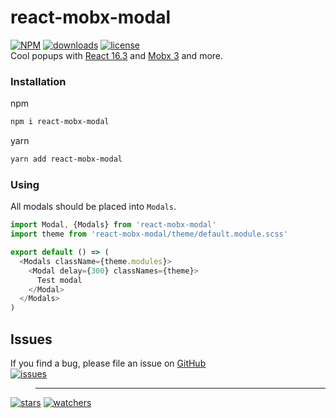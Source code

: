 # react-mobx-modal
[![NPM](https://img.shields.io/npm/v/react-mobx-modal.svg)](https://github.com/d8corp/react-mobx-modal/blob/master/CHANGELOG.md)
[![downloads](https://img.shields.io/npm/dm/react-mobx-modal.svg)](https://www.npmjs.com/package/react-mobx-modal)
[![license](https://img.shields.io/npm/l/react-mobx-modal)](https://github.com/d8corp/react-mobx-modal/blob/master/LICENSE)  
Cool popups with [React 16.3](https://reactjs.org) and [Mobx 3](https://mobx.js.org) and more.
### Installation
npm
```bash
npm i react-mobx-modal
```
yarn
```bash
yarn add react-mobx-modal
```
### Using
All modals should be placed into `Modals`.
```typescript jsx
import Modal, {Modals} from 'react-mobx-modal'
import theme from 'react-mobx-modal/theme/default.module.scss'

export default () => (
  <Modals className={theme.modules}>
    <Modal delay={300} classNames={theme}>
      Test modal
    </Modal>
  </Modals>
)
```
## Issues
If you find a bug, please file an issue on [GitHub](https://github.com/d8corp/react-mobx-modal/issues)  
[![issues](https://img.shields.io/github/issues-raw/d8corp/react-mobx-modal)](https://github.com/d8corp/react-mobx-modal/issues)  
> ---
[![stars](https://img.shields.io/github/stars/d8corp/react-mobx-modal?style=social)](https://github.com/d8corp/react-mobx-modal/stargazers)
[![watchers](https://img.shields.io/github/watchers/d8corp/react-mobx-modal?style=social)](https://github.com/d8corp/react-mobx-modal/watchers)

